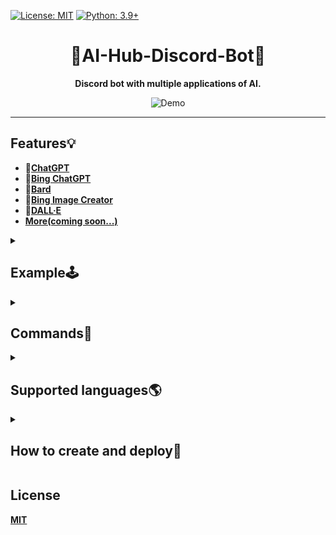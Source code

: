 [![License: MIT](https://img.shields.io/badge/License-MIT-blue.svg)](https://opensource.org/licenses/MIT)
[![Python: 3.9+](https://img.shields.io/badge/python-3.9+-blue.svg)]()

<div align="center">

# 🤖AI-Hub-Discord-Bot🤖
**Discord bot with multiple applications of AI.**

<img src="https://user-images.githubusercontent.com/84280745/230615435-2c90c882-f34d-46e4-a140-8d0f69461bd1.gif" alt="Demo">

</div>

---

## Features💡
- **🤖[ChatGPT](https://github.com/acheong08/ChatGPT#v3-official-chat-api)**<br>
- **🤖[Bing ChatGPT](https://github.com/acheong08/EdgeGPT#chatbot)**<br>
- **🤖[Bard](https://github.com/acheong08/Bard)**<br>
- **🎨[Bing Image Creator](https://github.com/acheong08/EdgeGPT#image-generator)**<br>
- **🎨[DALL·E](https://platform.openai.com/docs/api-reference/images)**<br>
- **[More(coming soon...)](https://replicate.com/explore)**

<details>
  <summary>

## Example🕹️
	  
  </summary>

- ### **🤖ChatGPT**
> ```
> /gpt
> ```
>> <img src="https://user-images.githubusercontent.com/84280745/230544952-6342c67b-e7d6-4fa6-85db-924ed5d4b0da.gif" alt="ChatGPT">

- ### **🤖Bing ChatGPT**
> 
> ```
> /gpt4
> ```
>><img src="https://user-images.githubusercontent.com/84280745/230545509-29f5cb29-9598-4884-b06f-bfcf0bb4d62e.gif" alt="Bing ChatGPT">

- ### **🎨Bing Image Creator**
> ```
> /img
> ```
>><img src="https://user-images.githubusercontent.com/84280745/230546595-5c16f4d7-338c-4793-960e-500981f360bc.gif" alt="Bing Image Creator">

</details>

<details>
  <summary>

## Commands🤖

  </summary>

```
[ChatGPT]:
	/gpt:
	   + <prompts [message 對話]>
	   
	   + <api_key [OpenAI的API Key]>
	   
	   + <role [系統(System), 用戶(User)(Default), 助手(Assistant)]>
	   
	   + <engine [gpt-3.5-turbo(Default), gpt-4, gpt-4-32k]> # GPT model
	   
	   + <top_p [0.0~1.0, https://platform.openai.com/docs/api-reference/chat/create#chat/create-top_p]>
	   
	   + <temperature [0.0~2.0, https://platform.openai.com/docs/api-reference/chat/create#chat/create-temperature]>
	   
	   + <presence_penalty [-2.0 ~ 2.0, https://platform.openai.com/docs/api-reference/completions/create#completions/create-presence_penalty]>
	   
	   + <frequency_penalty [-2.0 ~ 2.0, https://platform.openai.com/docs/api-reference/completions/create#completions/create-frequency_penalty]>
	   
	   + <reply_count [Defaults: 1, https://platform.openai.com/docs/api-reference/completions/create#completions/create-n]>
	   
	   + <rollback> [Rollback the conversation by n messages]
	   
	   + <reset> [Reset the conversation]
	   
	   + coming soon...

[Bing ChatGPT]:
	/gpt4:
	   + <prompts [message 對話]>
	   
	   + <role [創意(Creative), 平衡(Balanced)(Default), 精確(Precise)]> # Conversation style

[Bard]:
	/bard:
	   + <prompts [message 對話]>
	   
	   + <token [SESSION("__Secure-1PSID" cookie, https://github.com/acheong08/Bard#authentication)]>

[Bing Image Creator]:
	/img:
	   + <prompts [description 圖片描述]>
	   
	   + <width> # Image width
	   
	   + <height> # Image height
	   
	   + <auth_cookies [_U cookie, https://github.com/acheong08/BingImageCreator#getting-authentication]>

[DALL·E]:
	/dall:
	   + <prompts [description 圖片描述]>
	   
	   + <api_key [OpenAI的API Key]>
	   
	   + <parameter [1~10, https://platform.openai.com/docs/api-reference/images/create#images/create-n]>
	   
	   + <size [256x256, 512x512, 1024x1024]>

More...
```

</details>
	
<details>
  <summary>

## Supported languages🌎

  </summary>

- **Chinese**
- **English** (coming soon...)

</details>

<details>
  <summary>
  
## How to create and deploy🚀

  </summary>

- ### Cloud Hosting
#### 1. [Railway (Last updated: 2023/04/16)](https://railway.app?referralCode=CCqlpO)
> [![Deploy on Railway](https://railway.app/button.svg)](https://railway.app/template/9XWCtT?referralCode=CCqlpO)

- ### Local Deployment
#### 1. Clone this Repository
> ```bash
> git clone https://github.com/Lin-Rexter/AI_Hub_Discord-Bot.git
> ```

#### 2. [Set Environment Variables](https://github.com/Lin-Rexter/AI_Hub_Discord-Bot/blob/0c34825b1a26bb47f56c4114cf6947aa53e03719/.env)
> ```env
> # Discord:
> # Discord Bot token # https://discord.com/developers/applications
> DISCORD_TOKEN = ""
> # Discord Administrator ID(Administrator ID to mention when an unexpected error occurred in executing the command)
> DISCORD_ADMIN_ID = ""
>
> # ChatGPT(Official)、 DALL·E:
> # [ChatGPT,DALL·E authentication](OpenAI API key) # https://platform.openai.com/account/api-keys
> OPENAI_API_KEY = ""
> # Default ChatGPT_Model(gpt-3.5-turbo, gpt-4, gpt-4-32k)
> CHATGPT_MODEL = "gpt-3.5-turbo"
>
> # Bing ChatGPT:
> # Default Bing ChatGPT response style(creative, balanced, precise)
> RESPONSE_STYLE = "balanced"
>
> # Bing Image Creator:
> # Bing Image Creator authentication(_U cookie) # https://github.com/acheong08/BingImageCreator#getting-authentication
> # If you use cookies.json(Step 3), you do not need to set
> AUTH_COOKIE = ""
>
> # Google Bard:
> # Google Bard authentication[SESSION("__Secure-1PSID" cookie)] # https://github.com/acheong08/Bard#authentication
> BARD_TOKEN = ""
>
> ### "OPENAI_API_KEY", "AUTH_COOKIE", "BARD_TOKEN", "CHATGPT_MODEL", "RESPONSE_STYLE": The value returned from the command will be used first.
> ```

#### 3. [Bing ChatGPT authentication](https://github.com/acheong08/EdgeGPT#getting-authentication-required)
> **Paste cookies into [cookies.json](https://github.com/Lin-Rexter/AI_Hub_Discord-Bot/blob/0c34825b1a26bb47f56c4114cf6947aa53e03719/cookies.json)**

#### 4. [Running via Poetry](https://python-poetry.org/docs/#installation)
> **3-1. Edit [poetry config settings](https://python-poetry.org/docs/cli/#config)**
> If you prefer to have the virtual environment in the project directory
> ```bash
> poetry config virtualenvs.in-project true
> ```

> **3-2. [Installs the dependencies specified in pyproject.toml](https://python-poetry.org/docs/cli/#install)**
> ```bash
> poetry install
> ```

> **3-3. [Activating the virtual environment](https://python-poetry.org/docs/cli/#shell)**
> * Use **default** Python version
> ```bash
> poetry shell
> ```
>
> * If you want to **[specify Python version](https://python-poetry.org/docs/managing-environments/#switching-between-environments)**
> ```bash
> poetry env use 3.9
> ```

> **3-4. Run Bot**
> * If you use `poetry shell`
> ```bash
> python ./bot.py
> ```
>
> * If you **not use** `poetry shell`
> ```bash
> poetry run python ./bot.py
> ```

</details>

## License
**[MIT](https://github.com/Lin-Rexter/AI_Hub_Discord-Bot/blob/1902f8e112c3e682ab041c39864d8bb8c7f78a24/LICENSE)**
